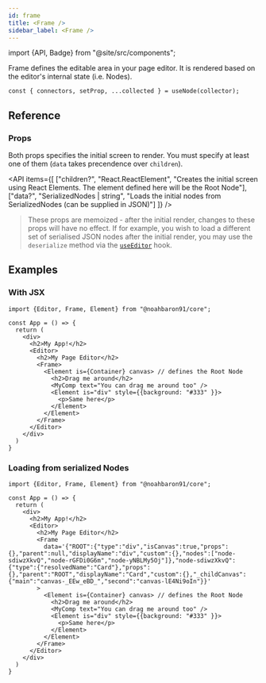 ```yaml
---
id: frame
title: <Frame />
sidebar_label: <Frame />
---
```


import {API, Badge} from "@site/src/components";

<Badge type="component" />

Frame defines the editable area in your page editor. It is rendered based on the editor's internal state (i.e. Nodes).

```tsx
const { connectors, setProp, ...collected } = useNode(collector);
```



## Reference
### Props
Both props specifies the initial screen to render. You must specify at least one of them (`data` takes precendence over `children`).

<API items={[
  ["children?", "React.ReactElement", "Creates the initial screen using React Elements. The element defined here will be the Root Node"],
  ["data?", "SerializedNodes | string", "Loads the initial nodes from SerializedNodes (can be supplied in JSON)"]
]} />

> These props are memoized - after the initial render, changes to these props will have no effect. If for example, you wish to load a different set of serialised JSON nodes after the initial render, you may use the `deserialize` method via the [`useEditor`](/docs/api/useEditor) hook.

## Examples

### With JSX
```tsx {9,10,16,17}
import {Editor, Frame, Element} from "@noahbaron91/core";

const App = () => {
  return (
    <div>
      <h2>My App!</h2>
      <Editor>
        <h2>My Page Editor</h2>
        <Frame> 
          <Element is={Container} canvas> // defines the Root Node
            <h2>Drag me around</h2>
            <MyComp text="You can drag me around too" />
            <Element is="div" style={{background: "#333" }}>
              <p>Same here</p>
            </Element>
          </Element>
        </Frame>
      </Editor>
    </div>
  )
}
```

### Loading from serialized Nodes
```tsx {10}
import {Editor, Frame, Element} from "@noahbaron91/core";

const App = () => {
  return (
    <div>
      <h2>My App!</h2>
      <Editor>
        <h2>My Page Editor</h2>
        <Frame
          data='{"ROOT":{"type":"div","isCanvas":true,"props":{},"parent":null,"displayName":"div","custom":{},"nodes":["node-sdiwzXkvQ","node-rGFDi0G6m","node-yNBLMy5Oj"]},"node-sdiwzXkvQ":{"type":{"resolvedName":"Card"},"props":{},"parent":"ROOT","displayName":"Card","custom":{},"_childCanvas":{"main":"canvas-_EEw_eBD_","second":"canvas-lE4Ni9oIn"}}'
        > 
          <Element is={Container} canvas> // defines the Root Node
            <h2>Drag me around</h2>
            <MyComp text="You can drag me around too" />
            <Element is="div" style={{background: "#333" }}>
              <p>Same here</p>
            </Element>
          </Element>
        </Frame>
      </Editor>
    </div>
  )
}
```

